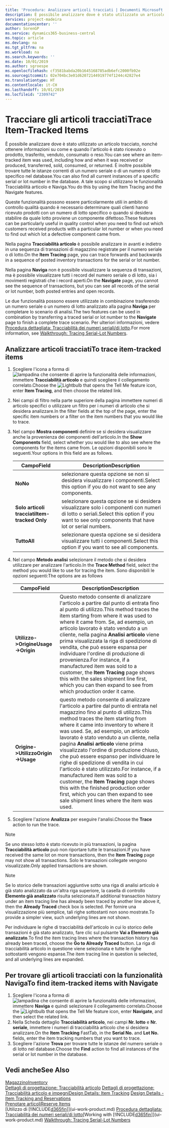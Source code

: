 ```yaml
---
title: 'Procedura: Analizzare articoli tracciati | Documenti Microsoft'
description: È possibile analizzare dove è stato utilizzato un articolo tracciato, nonché ottenere informazioni su come e quando l'articolo è stato ricevuto o prodotto, trasferito, venduto, consumato o reso. È inoltre possibile trovare tutte le istanze correnti di un numero seriale o di un numero di lotto specifico nel database. A tale scopo si utilizzano le funzionalità Tracciabilità articolo e Naviga.
services: project-madeira
documentationcenter: ''
author: SorenGP
ms.service: dynamics365-business-central
ms.topic: article
ms.devlang: na
ms.tgt_pltfrm: na
ms.workload: na
ms.search.keywords: ''
ms.date: 10/01/2019
ms.author: sgroespe
ms.openlocfilehash: cf3581babda20b1645168785adb6efc2000fb92e
ms.sourcegitcommit: 02e704bc3e01d62072144919774f1244c42827e4
ms.translationtype: HT
ms.contentlocale: it-CH
ms.lasthandoff: 10/01/2019
ms.locfileid: "2309742"
---
```

# <a name="trace-item-tracked-items"></a><span data-ttu-id="88cd1-105">Tracciare gli articoli tracciati</span><span class="sxs-lookup"><span data-stu-id="88cd1-105">Trace Item-Tracked Items</span></span>
<span data-ttu-id="88cd1-106">È possibile analizzare dove è stato utilizzato un articolo tracciato, nonché ottenere informazioni su come e quando l'articolo è stato ricevuto o prodotto, trasferito, venduto, consumato o reso.</span><span class="sxs-lookup"><span data-stu-id="88cd1-106">You can see where an item-tracked item was used, including how and when it was received or produced, transferred, sold, consumed, or returned.</span></span> <span data-ttu-id="88cd1-107">È inoltre possibile trovare tutte le istanze correnti di un numero seriale o di un numero di lotto specifico nel database.</span><span class="sxs-lookup"><span data-stu-id="88cd1-107">You can also find all current instances of a specific serial or lot number in the database.</span></span> <span data-ttu-id="88cd1-108">A tale scopo si utilizzano le funzionalità Tracciabilità articolo e Naviga.</span><span class="sxs-lookup"><span data-stu-id="88cd1-108">You do this by using the Item Tracing and the Navigate features.</span></span>  

 <span data-ttu-id="88cd1-109">Queste funzionalità possono essere particolarmente utili in ambito di controllo qualità quando è necessario determinare quali clienti hanno ricevuto prodotti con un numero di lotto specifico o quando si desidera stabilire da quale lotto proviene un componente difettoso.</span><span class="sxs-lookup"><span data-stu-id="88cd1-109">These features can be particularly useful in quality control when you need to find out which customers received products with a particular lot number or when you need to find out which lot a defective component came from.</span></span>  

 <span data-ttu-id="88cd1-110">Nella pagina **Tracciabilità articolo** è possibile analizzare in avanti e indietro in una sequenza di transazioni di magazzino registrate per il numero seriale o di lotto.</span><span class="sxs-lookup"><span data-stu-id="88cd1-110">On the **Item Tracing** page, you can trace forwards and backwards in a sequence of posted inventory transactions for the serial or lot number.</span></span>  

 <span data-ttu-id="88cd1-111">Nella pagina **Naviga** non è possibile visualizzare la sequenza di transazioni, ma è possibile visualizzare tutti i record del numero seriale o di lotto, sia i movimenti registrati che i record aperti.</span><span class="sxs-lookup"><span data-stu-id="88cd1-111">On the **Navigate** page, you cannot see the sequence of transactions, but you can see all records of the serial or lot number, both posted entries and open records.</span></span>  

 <span data-ttu-id="88cd1-112">Le due funzionalità possono essere utilizzate in combinazione trasferendo un numero seriale o un numero di lotto analizzato alla pagina **Naviga** per completare lo scenario di analisi.</span><span class="sxs-lookup"><span data-stu-id="88cd1-112">The two features can be used in combination by transferring a traced serial or lot number to the **Navigate** page to finish a complete trace scenario.</span></span> <span data-ttu-id="88cd1-113">Per ulteriori informazioni, vedere [Procedura dettagliata: Tracciabilità dei numeri seriali/di lotto](walkthrough-tracing-serial-lot-numbers.md).</span><span class="sxs-lookup"><span data-stu-id="88cd1-113">For more information, see [Walkthrough: Tracing Serial-Lot Numbers](walkthrough-tracing-serial-lot-numbers.md).</span></span>  

## <a name="to-trace-item-tracked-items"></a><span data-ttu-id="88cd1-114">Analizzare articoli tracciati</span><span class="sxs-lookup"><span data-stu-id="88cd1-114">To trace item-tracked items</span></span>  

1.  <span data-ttu-id="88cd1-115">Scegliere l'icona a forma di ![lampadina che consente di aprire la funzionalità delle informazioni](media/ui-search/search_small.png "Informazioni sull'operazione che si desidera eseguire"), immettere **Tracciabilità articolo** e quindi scegliere il collegamento correlato.</span><span class="sxs-lookup"><span data-stu-id="88cd1-115">Choose the ![Lightbulb that opens the Tell Me feature](media/ui-search/search_small.png "Tell me what you want to do") icon, enter **Item Tracing**, and then choose the related link.</span></span>  
2.  <span data-ttu-id="88cd1-116">Nei campi di filtro nella parte superiore della pagina immettere numeri di articolo specifici o utilizzare un filtro per i numeri di articolo che si desidera analizzare.</span><span class="sxs-lookup"><span data-stu-id="88cd1-116">In the filter fields at the top of the page, enter the specific item numbers or a filter on the item numbers that you would like to trace.</span></span>  
3.  <span data-ttu-id="88cd1-117">Nel campo **Mostra componenti** definire se si desidera visualizzare anche la provenienza dei componenti dell'articolo.</span><span class="sxs-lookup"><span data-stu-id="88cd1-117">In the **Show Components** field, select whether you would like to also see where the components for the items came from.</span></span> <span data-ttu-id="88cd1-118">Le opzioni disponibili sono le seguenti.</span><span class="sxs-lookup"><span data-stu-id="88cd1-118">Your options in this field are as follows.</span></span>  

    |<span data-ttu-id="88cd1-119">Campo</span><span class="sxs-lookup"><span data-stu-id="88cd1-119">Field</span></span>|<span data-ttu-id="88cd1-120">Description</span><span class="sxs-lookup"><span data-stu-id="88cd1-120">Description</span></span>|  
    |----------------------------------|---------------------------------------|  
    |<span data-ttu-id="88cd1-121">**No**</span><span class="sxs-lookup"><span data-stu-id="88cd1-121">**No**</span></span>|<span data-ttu-id="88cd1-122">selezionare questa opzione se non si desidera visualizzare i componenti.</span><span class="sxs-lookup"><span data-stu-id="88cd1-122">Select this option if you do not want to see any components.</span></span>|  
    |<span data-ttu-id="88cd1-123">**Solo articoli tracciati**</span><span class="sxs-lookup"><span data-stu-id="88cd1-123">**Item-tracked Only**</span></span>|<span data-ttu-id="88cd1-124">selezionare questa opzione se si desidera visualizzare solo i componenti con numeri di lotto o seriali.</span><span class="sxs-lookup"><span data-stu-id="88cd1-124">Select this option if you want to see only components that have lot or serial numbers.</span></span>|  
    |<span data-ttu-id="88cd1-125">**Tutto**</span><span class="sxs-lookup"><span data-stu-id="88cd1-125">**All**</span></span>|<span data-ttu-id="88cd1-126">selezionare questa opzione se si desidera visualizzare tutti i componenti.</span><span class="sxs-lookup"><span data-stu-id="88cd1-126">Select this option if you want to see all components.</span></span>|  

4.  <span data-ttu-id="88cd1-127">Nel campo **Metodo analisi** selezionare il metodo che si desidera utilizzare per analizzare l'articolo.</span><span class="sxs-lookup"><span data-stu-id="88cd1-127">In the **Trace Method** field, select the method you would like to use for tracing the item.</span></span> <span data-ttu-id="88cd1-128">Sono disponibili le opzioni seguenti:</span><span class="sxs-lookup"><span data-stu-id="88cd1-128">The options are as follows</span></span>  

    |<span data-ttu-id="88cd1-129">Campo</span><span class="sxs-lookup"><span data-stu-id="88cd1-129">Field</span></span>|<span data-ttu-id="88cd1-130">Description</span><span class="sxs-lookup"><span data-stu-id="88cd1-130">Description</span></span>|  
    |----------------------------------|---------------------------------------|  
    |<span data-ttu-id="88cd1-131">**Utilizzo->Origine**</span><span class="sxs-lookup"><span data-stu-id="88cd1-131">**Usage->Origin**</span></span>|<span data-ttu-id="88cd1-132">Questo metodo consente di analizzare l'articolo a partire dal punto di entrata fino al punto di utilizzo.</span><span class="sxs-lookup"><span data-stu-id="88cd1-132">This method traces the item starting from where it was used to where it came from.</span></span> <span data-ttu-id="88cd1-133">Se, ad esempio, un articolo lavorato è stato venduto a un cliente, nella pagina **Analisi articolo** viene prima visualizzata la riga di spedizione di vendita, che può essere espansa per individuare l'ordine di produzione di provenienza.</span><span class="sxs-lookup"><span data-stu-id="88cd1-133">For instance, if a manufactured item was sold to a customer, the **Item Tracing** page shows this with the sales shipment line first, which you can then expand to see from which production order it came.</span></span>|  
    |<span data-ttu-id="88cd1-134">**Origine->Utilizzo**</span><span class="sxs-lookup"><span data-stu-id="88cd1-134">**Origin->Usage**</span></span>|<span data-ttu-id="88cd1-135">questo metodo consente di analizzare l'articolo a partire dal punto di entrata nel magazzino fino al punto di utilizzo.</span><span class="sxs-lookup"><span data-stu-id="88cd1-135">This method traces the item starting from where it came into inventory to where it was used.</span></span> <span data-ttu-id="88cd1-136">Se, ad esempio, un articolo lavorato è stato venduto a un cliente, nella pagina **Analisi articolo** viene prima visualizzato l'ordine di produzione chiuso, che può essere espanso per individuare le righe di spedizione di vendita in cui l'articolo è stato utilizzato.</span><span class="sxs-lookup"><span data-stu-id="88cd1-136">For instance, if a manufactured item was sold to a customer, the **Item Tracing** page shows this with the finished production order first, which you can then expand to see sale shipment lines where the item was used.</span></span>|  

5.  <span data-ttu-id="88cd1-137">Scegliere l'azione **Analizza** per eseguire l'analisi.</span><span class="sxs-lookup"><span data-stu-id="88cd1-137">Choose the **Trace** action to run the trace.</span></span>  

> [!NOTE]  
>  <span data-ttu-id="88cd1-138">Se uno stesso lotto è stato ricevuto in più transazioni, la pagina **Tracciabilità articolo** può non riportare tutte le transazioni.</span><span class="sxs-lookup"><span data-stu-id="88cd1-138">If you have received the same lot on more transactions, then the **Item Tracing** page may not show all transactions.</span></span> <span data-ttu-id="88cd1-139">Solo le transazioni collegate vengono visualizzate.</span><span class="sxs-lookup"><span data-stu-id="88cd1-139">Only applied transactions are shown.</span></span>  

> [!NOTE]  
>  <span data-ttu-id="88cd1-140">Se lo storico delle transazioni aggiuntive sotto una riga di analisi articolo è già stato analizzato da un'altra riga superiore, la casella di controllo **Elemento già analizzato** risulta selezionata.</span><span class="sxs-lookup"><span data-stu-id="88cd1-140">If additional transaction history under an item tracing line has already been traced by another line above it, then the **Already Traced** check box is selected.</span></span> <span data-ttu-id="88cd1-141">Per fornire una visualizzazione più semplice, tali righe sottostanti non sono mostrate.</span><span class="sxs-lookup"><span data-stu-id="88cd1-141">To provide a simpler view, such underlying lines are not shown.</span></span>  
>   
>  <span data-ttu-id="88cd1-142">Per individuare le righe di tracciabilità dell'articolo in cui lo storico delle transazioni è già stato analizzato, fare clic sul pulsante **Vai a Elemento già analizzato**.</span><span class="sxs-lookup"><span data-stu-id="88cd1-142">To find the item tracing lines where the transaction history has already been traced, choose the **Go to Already Traced** button.</span></span> <span data-ttu-id="88cd1-143">La riga di tracciabilità articolo in questione viene selezionata e tutte le righe sottostanti vengono espanse.</span><span class="sxs-lookup"><span data-stu-id="88cd1-143">The item tracing line in question is selected, and all underlying lines are expanded.</span></span>  

## <a name="to-find-item-tracked-items-with-navigate"></a><span data-ttu-id="88cd1-144">Per trovare gli articoli tracciati con la funzionalità Naviga</span><span class="sxs-lookup"><span data-stu-id="88cd1-144">To find item-tracked items with Navigate</span></span>  

1.  <span data-ttu-id="88cd1-145">Scegliere l'icona a forma di ![lampadina che consente di aprire la funzionalità delle informazioni](media/ui-search/search_small.png "Informazioni sull'operazione che si desidera eseguire"), immettere **Naviga** e quindi selezionare il collegamento correlato.</span><span class="sxs-lookup"><span data-stu-id="88cd1-145">Choose the ![Lightbulb that opens the Tell Me feature](media/ui-search/search_small.png "Tell me what you want to do") icon, enter **Navigate**, and then select the related link.</span></span>  
2.  <span data-ttu-id="88cd1-146">Nella Scheda dettaglio **Tracciabilità articolo**, nei campi **Nr. lotto** e **Nr. seriale**, immettere i numeri di tracciabilità articolo che si desidera analizzare.</span><span class="sxs-lookup"><span data-stu-id="88cd1-146">On the **Item Tracking** FastTab, in the **Serial No.** and **Lot No.** fields, enter the item tracking numbers that you want to trace.</span></span>  
3.  <span data-ttu-id="88cd1-147">Scegliere l'azione **Trova** per trovare tutte le istanze del numero seriale o di lotto nel database.</span><span class="sxs-lookup"><span data-stu-id="88cd1-147">Choose the **Find** action to find all instances of the serial or lot number in the database.</span></span>  

## <a name="see-also"></a><span data-ttu-id="88cd1-148">Vedi anche</span><span class="sxs-lookup"><span data-stu-id="88cd1-148">See Also</span></span>  
[<span data-ttu-id="88cd1-149">Magazzino</span><span class="sxs-lookup"><span data-stu-id="88cd1-149">Inventory</span></span>](inventory-manage-inventory.md)  
<span data-ttu-id="88cd1-150">[Dettagli di progettazione: Tracciabilità articolo](design-details-item-tracking.md)
[Dettagli di progettazione: Tracciabilità articolo e impegni](design-details-item-tracking-and-reservations.md)</span><span class="sxs-lookup"><span data-stu-id="88cd1-150">[Design Details: Item Tracking](design-details-item-tracking.md)
[Design Details - Item Tracking and Reservations](design-details-item-tracking-and-reservations.md)</span></span>  
[<span data-ttu-id="88cd1-151">Prenotare articoli</span><span class="sxs-lookup"><span data-stu-id="88cd1-151">Reserve Items</span></span>](inventory-how-to-reserve-items.md)  
<span data-ttu-id="88cd1-152">[Utilizzo di [!INCLUDE[d365fin](includes/d365fin_md.md)]](ui-work-product.md)
[Procedura dettagliata: Tracciabilità dei numeri seriali/di lotto](walkthrough-tracing-serial-lot-numbers.md)</span><span class="sxs-lookup"><span data-stu-id="88cd1-152">[Working with [!INCLUDE[d365fin](includes/d365fin_md.md)]](ui-work-product.md)
[Walkthrough: Tracing Serial-Lot Numbers](walkthrough-tracing-serial-lot-numbers.md)</span></span>
